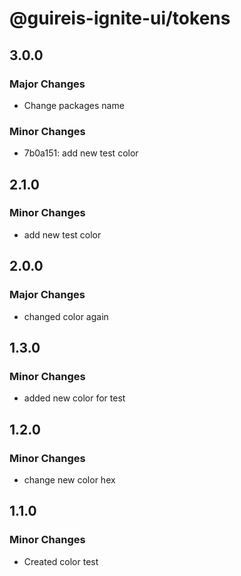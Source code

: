 # @guireis-ignite-ui/tokens

## 3.0.0

### Major Changes

- Change packages name

### Minor Changes

- 7b0a151: add new test color

## 2.1.0

### Minor Changes

- add new test color

## 2.0.0

### Major Changes

- changed color again

## 1.3.0

### Minor Changes

- added new color for test

## 1.2.0

### Minor Changes

- change new color hex

## 1.1.0

### Minor Changes

- Created color test
